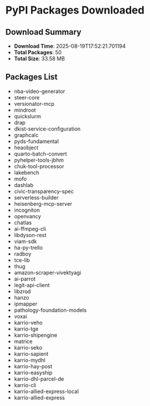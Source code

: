 # PyPI Packages Downloaded

## Download Summary
- **Download Time**: 2025-08-19T17:52:21.701194
- **Total Packages**: 50
- **Total Size**: 33.58 MB

## Packages List
- nba-video-generator
- steer-core
- versionator-mcp
- mindroot
- quickslurm
- drap
- dkist-service-configuration
- graphcalc
- pyds-fundamental
- heaobject
- quarto-batch-convert
- pyhelper-tools-jbhm
- chuk-tool-processor
- lakebench
- mofo
- dashlab
- civic-transparency-spec
- serverless-builder
- heisenberg-mcp-server
- incogniton
- openvancy
- chatlas
- ai-ffmpeg-cli
- libdyson-rest
- viam-sdk
- ha-py-trello
- radboy
- tce-lib
- thug
- amazon-scraper-vivektyagi
- ai-parrot
- legit-api-client
- libzrod
- hanzo
- ipmapper
- pathology-foundation-models
- voxai
- karrio-veho
- karrio-tge
- karrio-shipengine
- matrice
- karrio-seko
- karrio-sapient
- karrio-mydhl
- karrio-hay-post
- karrio-easyship
- karrio-dhl-parcel-de
- karrio-cli
- karrio-allied-express-local
- karrio-allied-express
